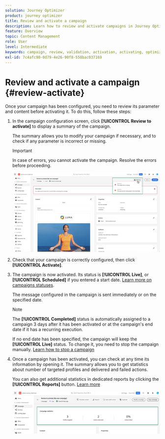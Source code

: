 ```yaml
---
solution: Journey Optimizer
product: journey optimizer
title: Review and activate a campaign
description: Learn how to review and activate campaigns in Journey Optimizer
feature: Overview
topic: Content Management
role: User
level: Intermediate
keywords: campaign, review, validation, activation, activating, optimizer
exl-id: 7c4afc98-0d79-4e26-90f8-558bac037169
---
```

# Review and activate a campaign {#review-activate} 

Once your campaign has been configured, you need to review its parameter and content before activating it. To do this, follow these steps:

1. In the campaign configuration screen, click **[!UICONTROL Review to activate]** to display a summary of the campaign.

    The summary allows you to modify your campaign if necessary, and to check if any parameter is incorrect or missing.

    >[!IMPORTANT]
    >
    >In case of errors, you cannot activate the campaign. Resolve the errors before proceeding.

    ![](assets/create-campaign-alerts.png)

1. Check that your campaign is correctly configured, then click **[!UICONTROL Activate]**.

1. The campaign is now activated. Its status is **[!UICONTROL Live]**, or **[!UICONTROL Scheduled]** if you entered a start date. [Learn more on campaigns statuses](get-started-with-campaigns.md#statuses). 
    
    The message configured in the campaign is sent immediately or on the specified date.

    >[!NOTE]
    >
    >The **[!UICONTROL Completed]** status is automatically assigned to a campaign 3 days after it has been activated or at the campaign's end date if it has a recurring execution.
    >
    >If no end date has been specified, the campaign will keep the **[!UICONTROL Live]** status. To change it, you need to stop the campaign manually. [Learn how to stop a campaign](modify-stop-campaign.md) 

1. Once a campaign has been activated, you can check at any time its information by opening it. The summary allows you to get statistics about number of targeted profiles and delivered and failed actions.

    You can also get additional statistics in dedicated reports by clicking the **[!UICONTROL Reports]** button. [Learn more](../reports/campaign-global-report.md)

    ![](assets/create-campaign-summary.png)
